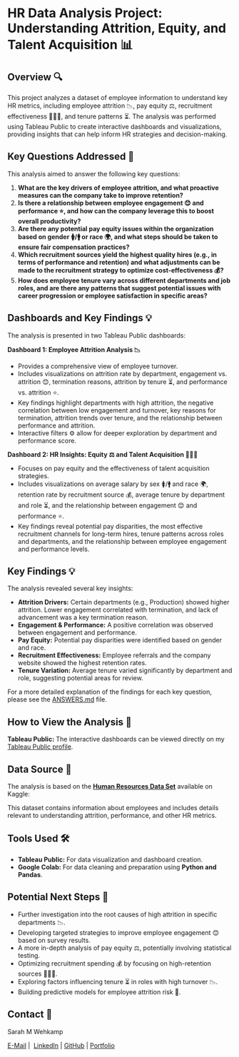 # HR Data Analysis Project: Understanding Attrition, Equity, and Talent Acquisition 📊

## Overview 🔍

This project analyzes a dataset of employee information to understand key HR metrics, including employee attrition 📉, pay equity ⚖️, recruitment effectiveness 🧑‍🤝‍🧑, and tenure patterns ⏳. The analysis was performed using Tableau Public to create interactive dashboards and visualizations, providing insights that can help inform HR strategies and decision-making.

## Key Questions Addressed 🤔

This analysis aimed to answer the following key questions:

1.  **What are the key drivers of employee attrition, and what proactive measures can the company take to improve retention?**
2.  **Is there a relationship between employee engagement 😊 and performance ⭐, and how can the company leverage this to boost overall productivity?**
3.  **Are there any potential pay equity issues within the organization based on gender 🚺/🚹 or race 🌍, and what steps should be taken to ensure fair compensation practices?**
4.  **Which recruitment sources yield the highest quality hires (e.g., in terms of performance and retention) and what adjustments can be made to the recruitment strategy to optimize cost-effectiveness 💰?**
5.  **How does employee tenure vary across different departments and job roles, and are there any patterns that suggest potential issues with career progression or employee satisfaction in specific areas?**

## Dashboards and Key Findings 💡

The analysis is presented in two Tableau Public dashboards:

**Dashboard 1: Employee Attrition Analysis 📉**

* Provides a comprehensive view of employee turnover.
* Includes visualizations on attrition rate by department, engagement vs. attrition 😊, termination reasons, attrition by tenure ⏳, and performance vs. attrition ⭐.
* Key findings highlight departments with high attrition, the negative correlation between low engagement and turnover, key reasons for termination, attrition trends over tenure, and the relationship between performance and attrition.
* Interactive filters ⚙️ allow for deeper exploration by department and performance score.

**Dashboard 2: HR Insights: Equity ⚖️ and Talent Acquisition 🧑‍🤝‍🧑**

* Focuses on pay equity and the effectiveness of talent acquisition strategies.
* Includes visualizations on average salary by sex 🚺/🚹 and race 🌍, retention rate by recruitment source 💰, average tenure by department and role ⏳, and the relationship between engagement 😊 and performance ⭐.
* Key findings reveal potential pay disparities, the most effective recruitment channels for long-term hires, tenure patterns across roles and departments, and the relationship between employee engagement and performance levels.

## Key Findings 💡

The analysis revealed several key insights:

* **Attrition Drivers:** Certain departments (e.g., Production) showed higher attrition. Lower engagement correlated with termination, and lack of advancement was a key termination reason.
* **Engagement & Performance:** A positive correlation was observed between engagement and performance.
* **Pay Equity:** Potential pay disparities were identified based on gender and race.
* **Recruitment Effectiveness:** Employee referrals and the company website showed the highest retention rates.
* **Tenure Variation:** Average tenure varied significantly by department and role, suggesting potential areas for review.

For a more detailed explanation of the findings for each key question, please see the [ANSWERS.md](ANSWERS.md) file.

## How to View the Analysis 👀

**Tableau Public:** The interactive dashboards can be viewed directly on my [Tableau Public profile](https://public.tableau.com/views/HRDataAnalysis_17455181049470/EmployeeAttritionAnalysisDashboard?:language=en-GB&publish=yes&:sid=&:redirect=auth&:display_count=n&:origin=viz_share_link).

## Data Source 💾

The analysis is based on the [**Human Resources Data Set**](https://www.kaggle.com/datasets/rhuebner/human-resources-data-set)
available on Kaggle:

This dataset contains information about employees and includes details relevant to understanding attrition, performance, and other HR metrics.

## Tools Used 🛠️

* **Tableau Public:** For data visualization and dashboard creation.
* **Google Colab:** For data cleaning and preparation using **Python and Pandas**.

## Potential Next Steps 🚀

* Further investigation into the root causes of high attrition in specific departments 📉.
* Developing targeted strategies to improve employee engagement 😊 based on survey results.
* A more in-depth analysis of pay equity ⚖️, potentially involving statistical testing.
* Optimizing recruitment spending 💰 by focusing on high-retention sources 🧑‍🤝‍🧑.
* Exploring factors influencing tenure ⏳ in roles with high turnover 📉.
* Building predictive models for employee attrition risk 🔮.

## Contact 📧

Sarah M Wehkamp

[E-Mail](mailto:sarahmichellewehkamp@gmail.com) | 
[LinkedIn](https://github.com/sarahwehkamp) |
[GitHub](https://github.com/sarahwehkamp) |
[Portfolio](https://lnw26.myportfolio.com)
